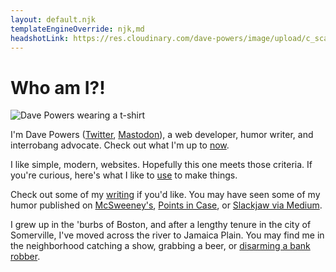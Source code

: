 ```yaml
---
layout: default.njk
templateEngineOverride: njk,md
headshotLink: https://res.cloudinary.com/dave-powers/image/upload/c_scale,w_861/v1586371313/dave_powers_headshot
---
```


# Who am I?!

<picture>
  <source type="image/webp" srcset="{{ headshotLink }}.webp">
  <source type="image/jpeg" srcset="{{ headshotLink }}.jpg">
  <img src="data:," alt="Dave Powers wearing a t-shirt">
</picture>

I'm Dave Powers ([Twitter](https://twitter.com/dave_powers), <a rel="me" href="https://mastodon.social/@dave_powers">Mastodon</a>), a web developer, humor writer, and interrobang advocate. Check out what I'm up to [now](now/).

I like simple, modern, websites. Hopefully this one meets those criteria. If you're curious, here's what I like to [use](uses/) to make things.

Check out some of my [writing](writing/) if you'd like. You may have seen some of my humor published on [McSweeney's](https://www.mcsweeneys.net/authors/dave-powers), [Points in Case](https://www.pointsincase.com/author/dave-powers), or [Slackjaw via Medium](https://medium.com/@dave_powers).

I grew up in the 'burbs of Boston, and after a lengthy tenure in the city of Somerville, I've moved across the river to Jamaica Plain. You may find me in the neighborhood catching a show, grabbing a beer, or [disarming a bank robber](https://www.bostonglobe.com/metro/2019/05/01/man-who-bumped-into-bank-robbery-suspect-says-was-position-react/c7AV2FzhgOBq1iiifW0zpI/story.html).
